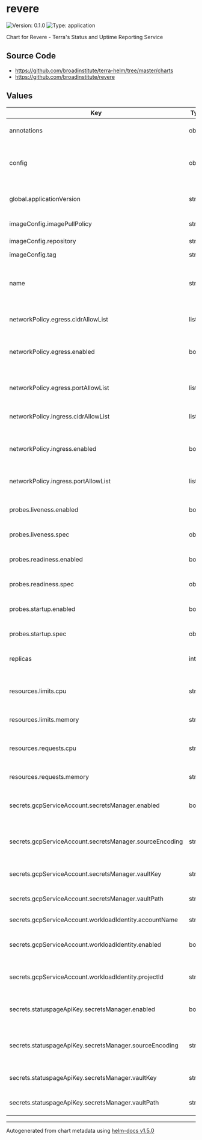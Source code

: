 # revere

![Version: 0.1.0](https://img.shields.io/badge/Version-0.1.0-informational?style=flat-square) ![Type: application](https://img.shields.io/badge/Type-application-informational?style=flat-square)

Chart for Revere - Terra's Status and Uptime Reporting Service

## Source Code

* <https://github.com/broadinstitute/terra-helm/tree/master/charts>
* <https://github.com/broadinstitute/revere>

## Values

| Key | Type | Default | Description |
|-----|------|---------|-------------|
| annotations | object | `{}` | (map) Annotations for application pods |
| config | object | `nil` | Required; contents of revere.yaml to be given to the application |
| global.applicationVersion | string | `"latest"` | (string) What version of the application to deploy |
| imageConfig.imagePullPolicy | string | `"Always"` | (string) When to pull images |
| imageConfig.repository | string | `"us-central1-docker.pkg.dev/dsp-artifact-registry/revere/revere"` | (string) Image repository |
| imageConfig.tag | string | `nil` | Image tag |
| name | string | `"revere"` | A name for the deployment that will be substituted into resource definitions |
| networkPolicy.egress.cidrAllowList | list | `["2600:1f18:2146:e300::/56","52.41.219.63/32","34.216.18.129/32","13.236.8.128/25","2406:da1c:1e0:a200::/56","2a05:d014:f99:dd00::/56","2a05:d018:34d:5800::/56","18.246.31.128/25","34.236.25.177/32","185.166.140.0/22","34.199.54.113/32","2600:1f1c:cc5:2300::/56","2600:1f14:824:300::/56","35.155.178.254/32","52.204.96.37/32","2406:da18:809:e00::/56","35.160.177.10/32","52.203.14.55/32","18.184.99.128/25","2401:1d80:3000::/36","52.215.192.128/25","104.192.136.0/21","18.205.93.0/27","35.171.175.212/32","18.136.214.0/25","52.202.195.162/32","13.52.5.0/25","34.218.168.212/32","18.234.32.128/25","34.218.156.209/32","52.54.90.98/32","34.232.119.183/32","34.232.25.90/32","8.8.4.0/24","8.8.8.0/24","8.34.208.0/20","8.35.192.0/20","23.236.48.0/20","23.251.128.0/19","34.64.0.0/10","34.128.0.0/10","35.184.0.0/13","35.192.0.0/14","35.196.0.0/15","35.198.0.0/16","35.199.0.0/17","35.199.128.0/18","35.200.0.0/13","35.208.0.0/12","35.224.0.0/12","35.240.0.0/13","64.15.112.0/20","64.233.160.0/19","66.102.0.0/20","66.249.64.0/19","70.32.128.0/19","72.14.192.0/18","74.114.24.0/21","74.125.0.0/16","104.154.0.0/15","104.196.0.0/14","104.237.160.0/19","107.167.160.0/19","107.178.192.0/18","108.59.80.0/20","108.170.192.0/18","108.177.0.0/17","130.211.0.0/16","136.112.0.0/12","142.250.0.0/15","146.148.0.0/17","162.216.148.0/22","162.222.176.0/21","172.110.32.0/21","172.217.0.0/16","172.253.0.0/16","173.194.0.0/16","173.255.112.0/20","192.158.28.0/22","192.178.0.0/15","193.186.4.0/24","199.36.154.0/23","199.36.156.0/24","199.192.112.0/22","199.223.232.0/21","207.223.160.0/20","208.65.152.0/22","208.68.108.0/22","208.81.188.0/22","208.117.224.0/19","209.85.128.0/17","216.58.192.0/19","216.73.80.0/20","216.239.32.0/19","2001:4860::/32","2404:6800::/32","2404:f340::/32","2600:1900::/28","2607:f8b0::/32","2620:11a:a000::/40","2620:120:e000::/40","2800:3f0::/32","2a00:1450::/32","2c0f:fb50::/32"]` | (list) CIDR ranges to permit for egress |
| networkPolicy.egress.enabled | bool | `true` | (boolean) If the NetworkPolicy should be enabled for egress |
| networkPolicy.egress.portAllowList | list | `[{"port":443,"protocol":"TCP"}]` | (list) Posts/protocols to permit for egress |
| networkPolicy.ingress.cidrAllowList | list | `nil` | CIDR ranges to permit for ingress |
| networkPolicy.ingress.enabled | bool | `true` | (boolean) If the NetworkPolicy should be enabled for ingress |
| networkPolicy.ingress.portAllowList | list | `nil` | Posts/protocols to permit for ingress |
| probes.liveness.enabled | bool | `false` | (boolean) If the liveness probe should be enabled |
| probes.liveness.spec | object | `nil` | Spec for the liveness probe |
| probes.readiness.enabled | bool | `false` | (boolean) If the readiness probe should be enabled |
| probes.readiness.spec | object | `nil` | Spec for the readiness probe |
| probes.startup.enabled | bool | `false` | (boolean) If the startup probe should be enabled |
| probes.startup.spec | object | `nil` | Spec for the startup probe |
| replicas | int | `3` | (number) Number of replicas for the deployment |
| resources.limits.cpu | string | `"500m"` | (string) Number of CPU units to limit the deployment to |
| resources.limits.memory | string | `"4Gi"` | (string) Memory to limit the deployment to |
| resources.requests.cpu | string | `"500m"` | (string) Number of CPU units to request for the deployment |
| resources.requests.memory | string | `"4Gi"` | (string) Memory to request for the deployment |
| secrets.gcpServiceAccount.secretsManager.enabled | bool | `false` | (boolean) If secretsManager should be used for the GCP SA |
| secrets.gcpServiceAccount.secretsManager.sourceEncoding | string | `"base64"` | (string) Encoding of the Vault field (either `text` or `base64`) |
| secrets.gcpServiceAccount.secretsManager.vaultKey | string | `nil` | Field name within the secret for the SA's key |
| secrets.gcpServiceAccount.secretsManager.vaultPath | string | `nil` | Path within Vault where the SA's key is stored |
| secrets.gcpServiceAccount.workloadIdentity.accountName | string | `nil` | ID of the GCP SA to use |
| secrets.gcpServiceAccount.workloadIdentity.enabled | bool | `false` | (boolean) If workloadIdentity should be used for the GCP SA |
| secrets.gcpServiceAccount.workloadIdentity.projectId | string | `nil` | ID (not the number) of the GCP project the SA is in |
| secrets.statuspageApiKey.secretsManager.enabled | bool | `false` | (boolean) If secretsManager should be used for the API key |
| secrets.statuspageApiKey.secretsManager.sourceEncoding | string | `"text"` | (string) Encoding of the Vault field (either `text` or `base64`) |
| secrets.statuspageApiKey.secretsManager.vaultKey | string | `nil` | Field name within the secret for the API key |
| secrets.statuspageApiKey.secretsManager.vaultPath | string | `nil` | Path within Vault where the API key is stored |

----------------------------------------------
Autogenerated from chart metadata using [helm-docs v1.5.0](https://github.com/norwoodj/helm-docs/releases/v1.5.0)
